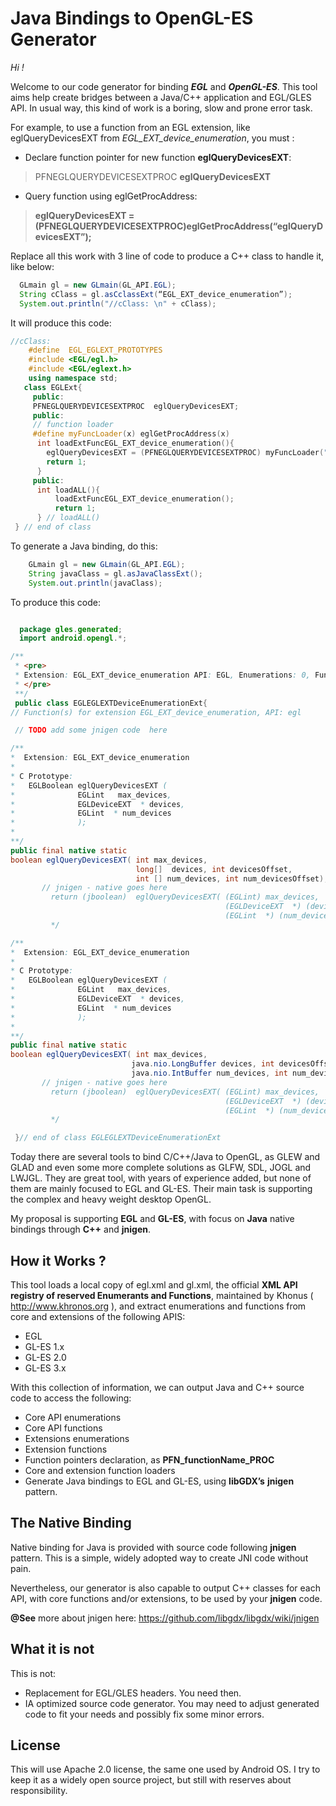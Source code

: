 Java Bindings to OpenGL-ES Generator 
=====================================

*Hi !*

Welcome to our code generator for binding ***EGL*** and ***OpenGL-ES***.
This tool aims help create bridges between a Java/C++ application and EGL/GLES API.
In usual way, this kind of work is a boring, slow and prone error task.

For example, to use a function from an EGL extension, like eglQueryDevicesEXT from *EGL\_EXT\_device\_enumeration*, you must :

-   Declare function pointer for new function **eglQueryDevicesEXT**:
> PFNEGLQUERYDEVICESEXTPROC **eglQueryDevicesEXT**

-   Query function using eglGetProcAddress:
> **eglQueryDevicesEXT = (**PFNEGLQUERYDEVICESEXTPROC**)eglGetProcAddress(“eglQueryDevicesEXT”);**

Replace all this work with 3 line of code to produce a C++ class to handle it, like below:
```java
  GLmain gl = new GLmain(GL_API.EGL);    
  String cClass = gl.asCclassExt(“EGL_EXT_device_enumeration”);
  System.out.println("//cClass: \n" + cClass);

```

It will produce this code:

```cpp
//cClass: 
    #define  EGL_EGLEXT_PROTOTYPES 
    #include <EGL/egl.h> 
    #include <EGL/eglext.h> 
    using namespace std;
   class EGLExt{
     public:      
	 PFNEGLQUERYDEVICESEXTPROC	eglQueryDevicesEXT;
     public:
     // function loader
     #define myFuncLoader(x) eglGetProcAddress(x)   
      int loadExtFuncEGL_EXT_device_enumeration(){
	    eglQueryDevicesEXT = (PFNEGLQUERYDEVICESEXTPROC) myFuncLoader("eglQueryDevicesEXT");
	    return 1;
      }
     public:
	  int loadALL(){
     	  loadExtFuncEGL_EXT_device_enumeration();
          return 1;
      } // loadALL()
 } // end of class
```

To generate a Java binding, do this:
```java
    GLmain gl = new GLmain(GL_API.EGL);    
    String javaClass = gl.asJavaClassExt();
    System.out.println(javaClass);

```

To produce this code:
```java

  package gles.generated;
  import android.opengl.*;

/**
 * <pre>
 * Extension: EGL_EXT_device_enumeration API: EGL, Enumerations: 0, Functions: 1
 * </pre>
 **/
 public class EGLEGLEXTDeviceEnumerationExt{
// Function(s) for extension EGL_EXT_device_enumeration, API: egl   

 // TODO add some jnigen code  here

/**
*  Extension: EGL_EXT_device_enumeration
*  
* C Prototype:
*   EGLBoolean eglQueryDevicesEXT ( 
*              EGLint   max_devices,
*              EGLDeviceEXT  * devices,
*              EGLint  * num_devices
*              );
* 
**/ 
public final native static 
boolean eglQueryDevicesEXT( int max_devices,
                            long[]  devices, int devicesOffset,
                            int [] num_devices, int num_devicesOffset);/*
       // jnigen - native goes here
         return (jboolean)  eglQueryDevicesEXT( (EGLint) max_devices,
                                                (EGLDeviceEXT  *) (devices + devicesOffset),
                                                (EGLint  *) (num_devices + num_devicesOffset));
         */

/**
*  Extension: EGL_EXT_device_enumeration
*  
* C Prototype:
*   EGLBoolean eglQueryDevicesEXT ( 
*              EGLint   max_devices,
*              EGLDeviceEXT  * devices,
*              EGLint  * num_devices
*              );
* 
**/ 
public final native static 
boolean eglQueryDevicesEXT( int max_devices,
                           java.nio.LongBuffer devices, int devicesOffset,
                           java.nio.IntBuffer num_devices, int num_devicesOffset); /*
       // jnigen - native goes here
         return (jboolean)  eglQueryDevicesEXT( (EGLint) max_devices,
                                                (EGLDeviceEXT  *) (devices + devicesOffset),
                                                (EGLint  *) (num_devices + num_devicesOffset));
         */

 }// end of class EGLEGLEXTDeviceEnumerationExt

```

Today there are several tools to bind C/C++/Java to OpenGL, as GLEW and GLAD and even some more complete solutions as GLFW, SDL, JOGL and LWJGL. They are great tool, with years of experience added, but none of them are mainly focused to EGL and GL-ES. Their main task is supporting the complex and heavy weight desktop OpenGL.

My proposal is supporting **EGL** and **GL-ES**, with focus on **Java** native bindings through **C++** and **jnigen**.

How it Works ?
--------------

This tool loads a local copy of egl.xml and gl.xml, the official **XML API registry of reserved Enumerants and Functions**, maintained by Khonus ( <http://www.khronos.org> ), and extract enumerations and functions from core and extensions of the following APIS:

-   EGL
-   GL-ES 1.x
-   GL-ES 2.0
-   GL-ES 3.x

With this collection of information, we can output Java and C++ source code to access the following:

-   Core API enumerations
-   Core API functions
-   Extensions enumerations
-   Extension functions
-   Function pointers declaration, as **PFN_functionName_PROC**
-   Core and extension function loaders
-   Generate Java bindings to EGL and GL-ES, using **libGDX’s** **jnigen** pattern.

The Native Binding
------------------

Native binding for Java is provided with source code following **jnigen** pattern. This is a simple, widely adopted way to create JNI code without pain.

Nevertheless, our generator is also capable to output C++ classes for each API, with core functions and/or extensions, to be used by your **jnigen** code.

**@See** more about jnigen here: <https://github.com/libgdx/libgdx/wiki/jnigen>

What it is not
--------------

This is not:

-   Replacement for EGL/GLES headers. You need then.
-   IA optimized source code generator. You may need to adjust generated code to fit your needs and possibly fix some minor errors.

License
-------

This will use Apache 2.0 license, the same one used by Android OS.
I try to keep it as a widely open source project, but still with reserves about responsibility.
